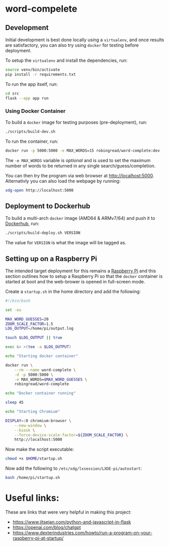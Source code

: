 # word-compelete

## Development

Initial development is best done locally using a `virtualenv`, and once results are satisfactory, you can also try using `docker` for testing before deployment.

To setup the `virtualenv` and install the dependencies, run:

```bash
source venv/bin/activate
pip install -r requirements.txt
```

To run the app itself, run:

```bash
cd src
flask --app app run
```

### Using Docker Container

To build a `docker` image for testing purposes (pre-deployment), run:

```bash
./scripts/build-dev.sh
```

To run the container, run:

```bash
docker run -p 5000:5000 -e MAX_WORDS=15 robingread/word-complete:dev
```

The `-e MAX_WORDS` variable is *optional* and is used to set the maximum number of words to be returned in any single search/guess/completion.

You can then try the program via web browser at [http://localhost:5000](http://localhost:5000). Alternativly you can also load the webpage by running:

```bash
xdg-open http://localhost:5000
```

## Deployment to Dockerhub

To build a multi-arch `docker` image (AMD64 & ARMv7/64) and push it to [Dockerhub](https://hub.docker.com/r/robingread/word-complete), run:

```bash
./scripts/build-deploy.sh VERSION
```

The value for `VERSION` is what the image will be tagged as.

## Setting up on a Raspberry Pi

The intended target deployment for this remains a [Raspberry Pi](https://www.raspberrypi.org/) and this section outlines how to setup a Raspberry Pi so that the `docker` container is started at boot and the web-brower is opened in full-screen mode.

Create a `startup.sh` in the home directory and add the following: 

```bash
#!/bin/bash

set -eu

MAX_WORD_GUESSES=20
ZOOM_SCALE_FACTOR=1.5
LOG_OUTPUT=/home/pi/output.log

touch $LOG_OUTPUT || true

exec &> >(tee -a $LOG_OUTPUT)

echo "Starting docker container"

docker run \
    --rm --name word-complete \
    -d -p 5000:5000 \
    -e MAX_WORDS=$MAX_WORD_GUESSES \
    robingread/word-complete

echo "Docker container running"

sleep 45

echo "Starting Chromium"

DISPLAY=:0 chromium-browser \
    --new-window \
    --kiosk \
    --force-device-scale-factor=${ZOOM_SCALE_FACTOR} \
    http://localhost:5000
```

Now make the script executable:

```bash
chmod +x $HOME/startup.sh
```

Now add the following to `/etc/xdg/lxsession/LXDE-pi/autostart`:

```bash
bash /home/pi/startup.sh
```

# Useful links:

These are links that were very helpful in making this project:

- https://www.jitsejan.com/python-and-javascript-in-flask
- https://openai.com/blog/chatgpt
- https://www.dexterindustries.com/howto/run-a-program-on-your-raspberry-pi-at-startup/
